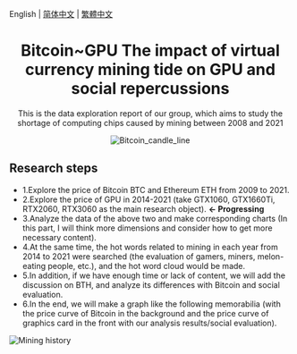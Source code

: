 English | [简体中文](./README.zh-CN.md) | [繁體中文](./README.zh-CT.md)
<h1 align="center">Bitcoin~GPU  The impact of virtual currency mining tide on GPU and social repercussions</h1>

<div align="center">

This is the data exploration report of our group, which aims to study the shortage of computing chips caused by mining between 2008 and 2021

![Bitcoin_candle_line](https://github.com/showhandss/Bitcoin-GPU_prise/raw/master/Bitcoin_candle_line.png)

</div>

## Research steps

- 1.Explore the price of Bitcoin BTC and Ethereum ETH from 2009 to 2021.
- 2.Explore the price of GPU in 2014-2021 (take GTX1060, GTX1660Ti, RTX2060, RTX3060 as the main research object).      **<- Progressing**
- 3.Analyze the data of the above two and make corresponding charts (In this part, I will think more dimensions and consider how to get more necessary content).
- 4.At the same time, the hot words related to mining in each year from 2014 to 2021 were searched (the evaluation of gamers, miners, melon-eating people, etc.), and the hot word cloud would be made. 
- 5.In addition, if we have enough time or lack of content, we will add the discussion on BTH, and analyze its differences with Bitcoin and social evaluation.
- 6.In the end, we will make a graph like the following memorabilia (with the price curve of Bitcoin in the background and the price curve of graphics card in the front with our analysis results/social evaluation).

![Mining history](https://github.com/showhandss/Bitcoin-GPU_prise/raw/master/640-4.jpeg)